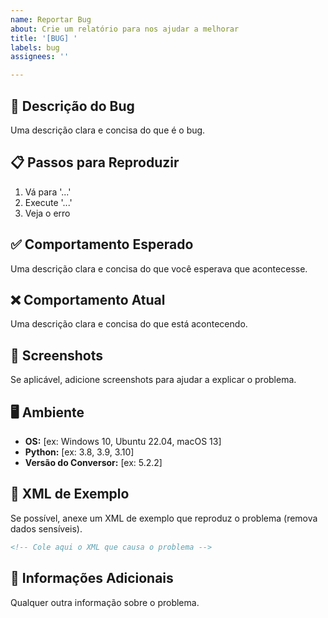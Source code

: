```yaml
---
name: Reportar Bug
about: Crie um relatório para nos ajudar a melhorar
title: '[BUG] '
labels: bug
assignees: ''

---
```


## 🐛 Descrição do Bug

Uma descrição clara e concisa do que é o bug.

## 📋 Passos para Reproduzir

1. Vá para '...'
2. Execute '...'
3. Veja o erro

## ✅ Comportamento Esperado

Uma descrição clara e concisa do que você esperava que acontecesse.

## ❌ Comportamento Atual

Uma descrição clara e concisa do que está acontecendo.

## 📸 Screenshots

Se aplicável, adicione screenshots para ajudar a explicar o problema.

## 🖥️ Ambiente

- **OS:** [ex: Windows 10, Ubuntu 22.04, macOS 13]
- **Python:** [ex: 3.8, 3.9, 3.10]
- **Versão do Conversor:** [ex: 5.2.2]

## 📄 XML de Exemplo

Se possível, anexe um XML de exemplo que reproduz o problema (remova dados sensíveis).

```xml
<!-- Cole aqui o XML que causa o problema -->
```

## 📝 Informações Adicionais

Qualquer outra informação sobre o problema.
